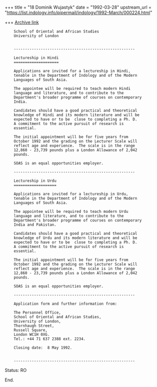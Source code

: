+++
title = "18 Dominik Wujastyk"
date = "1992-03-28"
upstream_url = "https://list.indology.info/pipermail/indology/1992-March/000224.html"

+++
[Archive link](https://list.indology.info/pipermail/indology/1992-March/000224.html)


        School of Oriental and African Studies
        University of London


        ------------------------------------------------------

        Lectureship in Hindi
        ====================

        Applications are invited for a lectureship in Hindi,
        tenable in the Department of Indology and of the Modern
        Languages of South Asia.

        The appointee will be required to teach modern Hindi
        language and literature, and to contribute to the
        Department's broader programme of courses on contemporary
        India.

        Candidates should have a good practical and theoretical
        knowledge of Hindi and its modern literature and will be
        expected to have or to be  close to completing a Ph. D.
        A commitment to the active pursuit of research is
        essential.

        The initial appointment will be for five years from
        October 1992 and the grading on the Lecturer Scale will
        reflect age and experience.  The scale is in the range
        12,860 - 23,739 pounds plus a London Allowance of 2,042
        pounds.

        SOAS is an equal opportunities employer.

        ------------------------------------------------------

        Lectureship in Urdu
        ===================

        Applications are invited for a lectureship in Urdu,
        tenable in the Department of Indology and of the Modern
        Languages of South Asia.

        The appointee will be required to teach modern Urdu
        language and literature, and to contribute to the
        Department's broader programme of courses on contemporary
        India and Pakistan.

        Candidates should have a good practical and theoretical
        knowledge of Urdu and its modern literature and will be
        expected to have or to be  close to completing a Ph. D.
        A commitment to the active pursuit of research is
        essential.

        The initial appointment will be for five years from
        October 1992 and the grading on the Lecturer Scale will
        reflect age and experience.  The scale is in the range
        12,860 - 23,739 pounds plus a London Allowance of 2,042
        pounds.

        SOAS is an equal opportunities employer.

        ------------------------------------------------------

        Application form and further information from:

        The Personnel Office,
        School of Oriental and African Studies,
        University of London,
        Thornhaugh Street,
        Russell Square,
        London WC1H 0XG.
        Tel.: +44 71 637 2388 ext. 2234.

        Closing date:  8 May 1992.


        ------------------------------------------------------


Status: RO

End.





